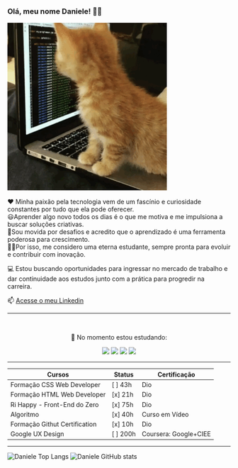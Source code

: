 ### Olá, meu nome Daniele! 👩‍💻

![cat](https://github.com/danieleksantos/danieleksantos/blob/main/gif%20cat.gif?raw=true)

❤️ Minha paixão pela tecnologia vem de um fascínio e curiosidade constantes por tudo que ela pode oferecer. <br>
 😃Aprender algo novo todos os dias é o que me motiva e me impulsiona a buscar soluções criativas. <br>
 🔨Sou movida por desafios e acredito que o aprendizado é uma ferramenta poderosa para crescimento. <br>
 👩‍🎓Por isso, me considero uma eterna estudante, sempre pronta para evoluir e contribuir com inovação.


💻 Estou buscando oportunidades para ingressar no mercado de trabalho e dar continuidade aos estudos junto com a prática para progredir na carreira.


📫 [Acesse o meu Linkedin](https://www.linkedin.com/in/daniele-karina-dos-santos-a34b45204/)

-----
<br>

<p align="center">
  🌱 No momento estou estudando:
</p>
<p align="center">
  <img src="https://cdn.jsdelivr.net/gh/devicons/devicon@latest/icons/html5/html5-original-wordmark.svg" width="50px"/>
  <img src="https://cdn.jsdelivr.net/gh/devicons/devicon@latest/icons/css3/css3-original-wordmark.svg" width="50px"/>
  <img src="https://cdn.jsdelivr.net/gh/devicons/devicon@latest/icons/javascript/javascript-original.svg" width="50px"/>
  <img src="https://cdn.jsdelivr.net/gh/devicons/devicon@latest/icons/github/github-original-wordmark.svg" width="50px"/>
</p>
  
------------
| Cursos                        | Status   | Certificação         |
|-------------------------------|----------|----------------------|
| Formação CSS Web Developer    | [ ] 43h  | Dio                  |
| Formação HTML Web Developer   | [x] 21h  | Dio                  |
| Ri Happy - Front-End do Zero  | [x] 75h  | Dio                  |
| Algoritmo                     | [x] 40h  | Curso em Vídeo       |
| Formação Githut Certification | [x] 10h  | Dio                  |
| Google UX Design              | [ ] 200h | Coursera: Google+CIEE|

---

![Daniele Top Langs](https://github-readme-stats.vercel.app/api/top-langs/?username=danieleksantos&size_weight=0.5&count_weight=0.5&theme=dracula)
![Daniele GitHub stats](https://github-readme-stats.vercel.app/api?username=danieleksantos&show_icons=true&theme=dracula)    
          

<!--
Here are some ideas to get you started:

- 🔭 I’m currently working on ...
- 🌱 I’m currently learning ...
- 👯 I’m looking to collaborate on ...
- 🤔 I’m looking for help with ...
- 💬 Ask me about ...
- 📫 How to reach me: ...
- 😄 Pronouns: ...
- ⚡ Fun fact: ...
-->
